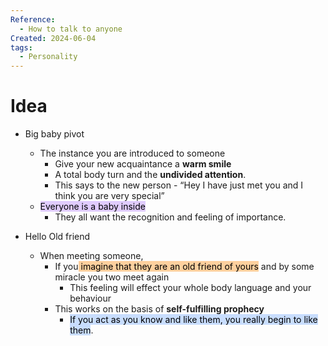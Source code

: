 ```yaml
---
Reference:
  - How to talk to anyone
Created: 2024-06-04
tags:
  - Personality
---
```

# Idea

- Big baby pivot
	- The instance you are introduced to someone
		- Give your new acquaintance a **warm smile**
		- A total body turn and the **undivided attention**.
		- This says to the new person - “Hey I have just met you and I think you are very special”
	- <mark style="background: #D2B3FFA6;">Everyone is a baby inside</mark>
		- They all want the recognition and feeling of importance.
    
- Hello Old friend
	- When meeting someone,
		- If you<mark style="background: #FFB86CA6;"> imagine that they are an old friend of yours</mark> and by some miracle you two meet again
			- This feeling will effect your whole body language and your behaviour
		- This works on the basis of **self-fulfilling prophecy**
			- <mark style="background: #ADCCFFA6;">If you act as you know and like them, you really begin to like them</mark>.

